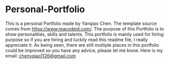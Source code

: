 # Personal-Portfolio
This is a personal Portfolio made by Yanqiao Chen. The template source comes from https://www.macodeid.com/. The purpose of this Portfolio is to show personalities, skills and talents. This portfolio is mainly used for hiring purpose so if you are hiring and luckily read this readme file, I really appreciate it. As being seen, there are still multiple places in this portfolio could be improved so you have any advice, please let me know. Here is my email: chenyqiao1126@gmail.com